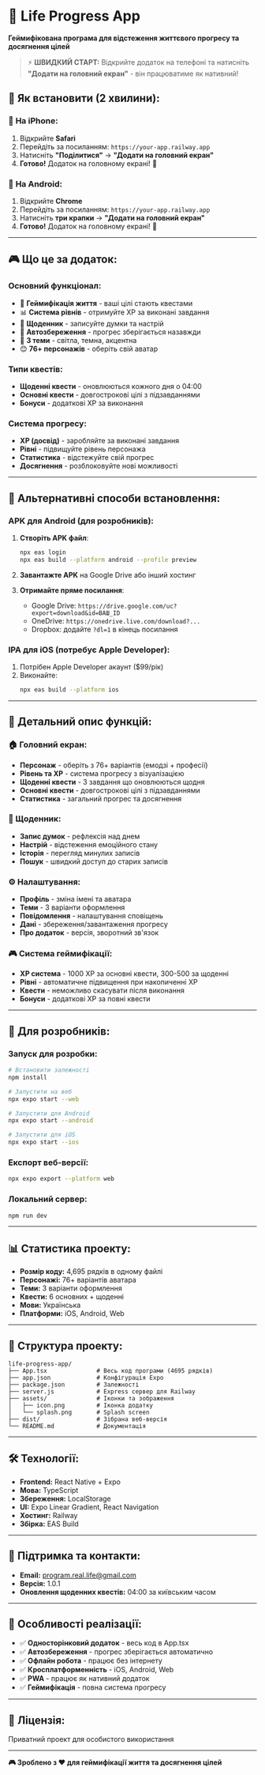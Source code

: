 # 🎯 Life Progress App

**Геймифікована програма для відстеження життєвого прогресу та досягнення цілей**

> ⚡ **ШВИДКИЙ СТАРТ:** Відкрийте додаток на телефоні та натисніть **"Додати на головний екран"** - він працюватиме як нативний!

## 🚀 **Як встановити (2 хвилини):**

### 📱 **На iPhone:**
1. Відкрийте **Safari**
2. Перейдіть за посиланням: `https://your-app.railway.app`
3. Натисніть **"Поділитися"** → **"Додати на головний екран"**
4. **Готово!** Додаток на головному екрані! 🎉

### 🤖 **На Android:**
1. Відкрийте **Chrome**
2. Перейдіть за посиланням: `https://your-app.railway.app`
3. Натисніть **три крапки** → **"Додати на головний екран"**
4. **Готово!** Додаток на головному екрані! 🎉

---

## 🎮 **Що це за додаток:**

### **Основний функціонал:**
- 🎯 **Геймифікація життя** - ваші цілі стають квестами
- 📊 **Система рівнів** - отримуйте XP за виконані завдання
- 📔 **Щоденник** - записуйте думки та настрій
- 💾 **Автозбереження** - прогрес зберігається назавжди
- 🎨 **3 теми** - світла, темна, акцентна
- 😊 **76+ персонажів** - оберіть свій аватар

### **Типи квестів:**
- **Щоденні квести** - оновлюються кожного дня о 04:00
- **Основні квести** - довгострокові цілі з підзавданнями
- **Бонуси** - додаткові XP за виконання

### **Система прогресу:**
- **XP (досвід)** - заробляйте за виконані завдання
- **Рівні** - підвищуйте рівень персонажа
- **Статистика** - відстежуйте свій прогрес
- **Досягнення** - розблоковуйте нові можливості

---

## 📱 **Альтернативні способи встановлення:**

### **APK для Android (для розробників):**
1. **Створіть APK файл**:
   ```bash
   npx eas login
   npx eas build --platform android --profile preview
   ```

2. **Завантажте APK** на Google Drive або інший хостинг

3. **Отримайте пряме посилання**:
   - Google Drive: `https://drive.google.com/uc?export=download&id=ВАШ_ID`
   - OneDrive: `https://onedrive.live.com/download?...`
   - Dropbox: додайте `?dl=1` в кінець посилання

### **IPA для iOS (потребує Apple Developer):**
1. Потрібен Apple Developer акаунт ($99/рік)
2. Виконайте:
   ```bash
   npx eas build --platform ios
   ```

---

## 🎯 **Детальний опис функцій:**

### **🏠 Головний екран:**
- **Персонаж** - оберіть з 76+ варіантів (емодзі + професії)
- **Рівень та XP** - система прогресу з візуалізацією
- **Щоденні квести** - 3 завдання що оновлюються щодня
- **Основні квести** - довгострокові цілі з підзавданнями
- **Статистика** - загальний прогрес та досягнення

### **📔 Щоденник:**
- **Запис думок** - рефлексія над днем
- **Настрій** - відстеження емоційного стану
- **Історія** - перегляд минулих записів
- **Пошук** - швидкий доступ до старих записів

### **⚙️ Налаштування:**
- **Профіль** - зміна імені та аватара
- **Теми** - 3 варіанти оформлення
- **Повідомлення** - налаштування сповіщень
- **Дані** - збереження/завантаження прогресу
- **Про додаток** - версія, зворотний зв'язок

### **🎮 Система геймифікації:**
- **XP система** - 1000 XP за основні квести, 300-500 за щоденні
- **Рівні** - автоматичне підвищення при накопиченні XP
- **Квести** - неможливо скасувати після виконання
- **Бонуси** - додаткові XP за повні квести

---

## 🔧 **Для розробників:**

### **Запуск для розробки:**
```bash
# Встановити залежності
npm install

# Запустити на веб
npx expo start --web

# Запустити для Android
npx expo start --android

# Запустити для iOS
npx expo start --ios
```

### **Експорт веб-версії:**
```bash
npx expo export --platform web
```

### **Локальний сервер:**
```bash
npm run dev
```

---

## 📊 **Статистика проекту:**

- **Розмір коду:** 4,695 рядків в одному файлі
- **Персонажі:** 76+ варіантів аватара
- **Теми:** 3 варіанти оформлення
- **Квести:** 6 основних + щоденні
- **Мови:** Українська
- **Платформи:** iOS, Android, Web

---

## 📁 **Структура проекту:**

```
life-progress-app/
├── App.tsx              # Весь код програми (4695 рядків)
├── app.json             # Конфігурація Expo
├── package.json         # Залежності
├── server.js            # Express сервер для Railway
├── assets/              # Іконки та зображення
│   ├── icon.png         # Іконка додатку
│   └── splash.png       # Splash screen
├── dist/                # Зібрана веб-версія
└── README.md            # Документація
```

---

## 🛠️ **Технології:**

- **Frontend:** React Native + Expo
- **Мова:** TypeScript
- **Збереження:** LocalStorage
- **UI:** Expo Linear Gradient, React Navigation
- **Хостинг:** Railway
- **Збірка:** EAS Build

---

## 📧 **Підтримка та контакти:**

- **Email:** program.real.life@gmail.com
- **Версія:** 1.0.1
- **Оновлення щоденних квестів:** 04:00 за київським часом

---

## 🎯 **Особливості реалізації:**

- ✅ **Односторінковий додаток** - весь код в App.tsx
- ✅ **Автозбереження** - прогрес зберігається автоматично
- ✅ **Офлайн робота** - працює без інтернету
- ✅ **Кросплатформенність** - iOS, Android, Web
- ✅ **PWA** - працює як нативний додаток
- ✅ **Геймифікація** - повна система прогресу

---

## 📄 **Ліцензія:**

Приватний проект для особистого використання

---

**🎮 Зроблено з ❤️ для геймифікації життя та досягнення цілей**

